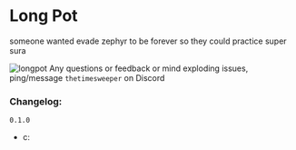 # Long Pot
someone wanted evade zephyr to be forever so they could practice super sura

![longpot](https://cdn.discordapp.com/attachments/821150048527319041/870712711913304124/unknown.png)
Any questions or feedback or mind exploding issues, ping/message `thetimesweeper` on Discord
### Changelog:

`0.1.0`
 - c:
